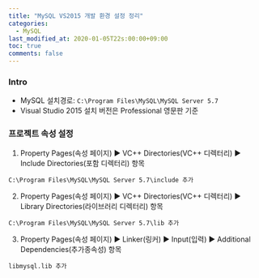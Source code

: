 ```yaml
---
title: "MySQL VS2015 개발 환경 설정 정리"
categories:
  - MySQL
last_modified_at: 2020-01-05T22s:00:00+09:00
toc: true
comments: false
---
```


### Intro
- MySQL 설치경로: `C:\Program Files\MySQL\MySQL Server 5.7`
- Visual Studio 2015 설치 버전은 Professional 영문판 기준

### 프로젝트 속성 설정
1. Property Pages(속성 페이지) ▶ VC++ Directories(VC++ 디렉터리) ▶ Include Directories(포함 디렉터리) 항목
```smalltalk
C:\Program Files\MySQL\MySQL Server 5.7\include 추가    
```

2. Property Pages(속성 페이지) ▶ VC++ Directories(VC++ 디렉터리) ▶ Library Directories(라이브러리 디렉터리) 항목
```smalltalk
C:\Program Files\MySQL\MySQL Server 5.7\lib 추가    
```

3. Property Pages(속성 페이지) ▶ Linker(링커) ▶ Input(입력) ▶ Additional Dependencies(추가종속성) 항목    
```smalltalk
libmysql.lib 추가
```
